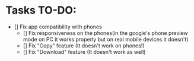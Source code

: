 # Tasks TO-DO:

- [] Fix app compatibility with phones
    - [] Fix responsiveness on the phones(in the google's phone preview mode on PC it works properly but on real mobile devices it doesn't)
    - [] Fix "Copy" feature (It doesn't work on phones!)
    - [] Fix "Download" feature (It doesn't work as well)